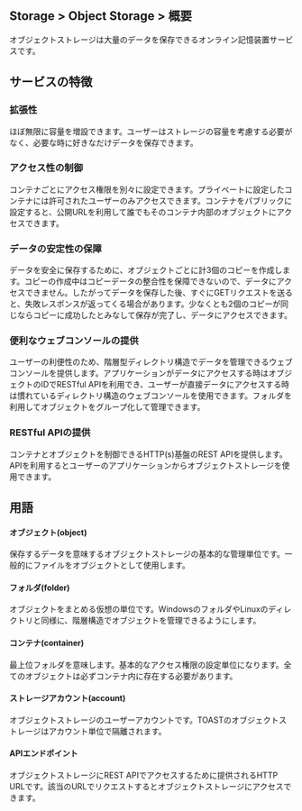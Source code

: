 ## Storage > Object Storage > 概要

オブジェクトストレージは大量のデータを保存できるオンライン記憶装置サービスです。

## サービスの特徴

### 拡張性

ほぼ無限に容量を増設できます。ユーザーはストレージの容量を考慮する必要がなく、必要な時に好きなだけデータを保存できます。

### アクセス性の制御

コンテナごとにアクセス権限を別々に設定できます。プライベートに設定したコンテナには許可されたユーザーのみアクセスできます。コンテナをパブリックに設定すると、公開URLを利用して誰でもそのコンテナ内部のオブジェクトにアクセスできます。

### データの安定性の保障

データを安全に保存するために、オブジェクトごとに計3個のコピーを作成します。コピーの作成中はコピーデータの整合性を保障できないので、データにアクセスできません。したがってデータを保存した後、すぐにGETリクエストを送ると、失敗レスポンスが返ってくる場合があります。少なくとも2個のコピーが同じならコピーに成功したとみなして保存が完了し、データにアクセスできます。

### 便利なウェブコンソールの提供

ユーザーの利便性のため、階層型ディレクトリ構造でデータを管理できるウェブコンソールを提供します。アプリケーションがデータにアクセスする時はオブジェクトのIDでRESTful APIを利用でき、ユーザーが直接データにアクセスする時は慣れているディレクトリ構造のウェブコンソールを使用できます。フォルダを利用してオブジェクトをグループ化して管理できます。

### RESTful APIの提供

コンテナとオブジェクトを制御できるHTTP(s)基盤のREST APIを提供します。 APIを利用するとユーザーのアプリケーションからオブジェクトストレージを使用できます。


## 用語
#### オブジェクト(object)
保存するデータを意味するオブジェクトストレージの基本的な管理単位です。一般的にファイルをオブジェクトとして使用します。
#### フォルダ(folder)
オブジェクトをまとめる仮想の単位です。WindowsのフォルダやLinuxのディレクトリと同様に、階層構造でオブジェクトを管理できるようにします。
#### コンテナ(container)
最上位フォルダを意味します。基本的なアクセス権限の設定単位になります。全てのオブジェクトは必ずコンテナ内に存在する必要があります。
#### ストレージアカウント(account)
オブジェクトストレージのユーザーアカウントです。TOASTのオブジェクトストレージはアカウント単位で隔離されます。
#### APIエンドポイント
オブジェクトストレージにREST APIでアクセスするために提供されるHTTP URLです。該当のURLでリクエストするとオブジェクトストレージにアクセスできます。
